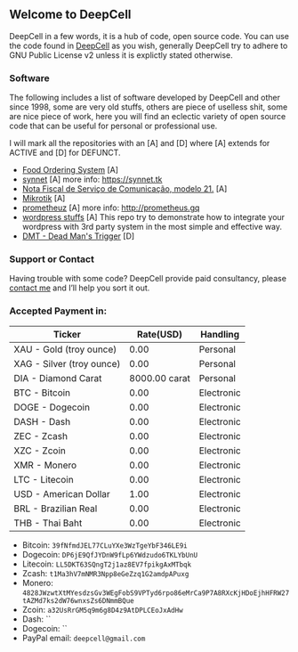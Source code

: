 ## Welcome to DeepCell

DeepCell in a few words, it is a hub of code, open source code.
You can use the code found in [DeepCell](https://deepcell.cf) as you wish, generally DeepCell try to adhere to GNU Public License v2 unless it is explictly stated otherwise.


### Software

The following includes a list of software developed by DeepCell and other since 1998, some are very old stuffs, others are piece of uselless shit, some are nice piece of work, here you will find an eclectic variety of open source code that can be useful for personal or professional use.

I will mark all the repositories with an [A] and [D] where [A] extends for ACTIVE and [D] for DEFUNCT.

- [Food Ordering System](https://github.com/deepcell/Food-Ordering-System) [A]
- [synnet](https://github.com/deepcell/synnet) [A] more info: https://synnet.tk
- [Nota Fiscal de Serviço de Comunicação, modelo 21.](https://github.com/deepcell/Nfsc21) [A]
- [Mikrotik](https://github.com/deepcell/Mikrotik) [A]
- [prometheuz](https://github.com/deepcell/prometheuz) [A] more info: http://prometheus.gq
- [wordpress stuffs](https://github.com/deepcell/wordpress-stuff) [A] This repo try to demonstrate how to integrate your wordpress with 3rd party system in the most simple and effective way.
- [DMT - Dead Man's Trigger](https://github.com/deepcell/DMT) [D]


### Support or Contact

Having trouble with some code? DeepCell provide paid consultancy, please [contact me](mail:deepcell@gmail.com) and I’ll help you sort it out.


### Accepted Payment in:

|Ticker|Rate(USD)|Handling|
|---|---|---|
|XAU - Gold (troy ounce)|0.00|Personal|
|XAG - Silver (troy ounce)|0.00|Personal|
|DIA - Diamond Carat|8000.00 carat|Personal|
|BTC - Bitcoin|0.00|Electronic|
|DOGE - Dogecoin|0.00|Electronic|
|DASH - Dash|0.00|Electronic|
|ZEC - Zcash|0.00|Electronic|
|XZC - Zcoin|0.00|Electronic|
|XMR - Monero|0.00|Electronic|
|LTC - Litecoin|0.00|Electronic|
|USD - American Dollar|1.00|Electronic|
|BRL - Brazilian Real|0.00|Electronic|
|THB - Thai Baht|0.00|Electronic|

- Bitcoin: `39fNfmdJEL77CLuYXe3WzTgeYbF346LE9i`
- Dogecoin: `DP6jE9QfJYDnW9fLp6YWdzudo6TKLYbUnU`
- Litecoin: `LL5DKT63SQngT2j1az8EV7fpikgAxMTbqk`
- Zcash: `t1Ma3hV7mNMR3Npp8eGeZzq1G2amdpAPuxg`
- Monero: `4828JWzwtXtMYesdzsGv3WEgFobS9VPTyd6rpo86eMrCa9P7A8RXcKjHDoEjhHFRW27tAZMd7ks2dW76wnxsZs6DNmmBQue`
- Zcoin: `a32UsRrGM5q9m6g8D4z9AtDPLCEoJxAdHw`
- Dash: ``
- Dogecoin: ``
- PayPal email: `deepcell@gmail.com`



<script src="https://code.jquery.com/jquery-3.2.1.min.js"\></script\>
<script src="/exchange-table.js"\></script\>
<div id="show-data"></div>

